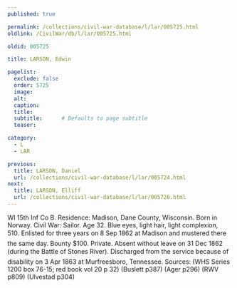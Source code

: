 ```yaml
---
published: true

permalink: /collections/civil-war-database/l/lar/005725.html
oldlink: /CivilWar/db/l/lar/005725.html

oldid: 005725

title: LARSON, Edwin

pagelist:
  exclude: false
  order: 5725
  image: 
  alt:
  caption:
  title:
  subtitle:      # Defaults to page subtitle
  teaser:

category: 
  - L 
  - LAR

previous:
  title: LARSON, Daniel
  url: /collections/civil-war-database/l/lar/005724.html  
next:
  title: LARSON, Elliff
  url: /collections/civil-war-database/l/lar/005726.html   
---
```

WI 15th Inf Co B. Residence: Madison, Dane County, Wisconsin. Born in Norway. Civil War: Sailor. Age 32. Blue eyes, light hair, light complexion, 5&#146;10&#148;. Enlisted for three years on 8 Sep 1862 at Madison and mustered there the same day. Bounty $100. Private. Absent without leave on 31 Dec 1862 (during the Battle of Stone&#146;s River). Discharged from the service because of disability on 3 Apr 1863 at Murfreesboro, Tennessee. Sources: (WHS Series 1200 box 76-15; red book vol 20 p 32) (Buslett p387) (Ager p296) (RWV p809) (Ulvestad p304)